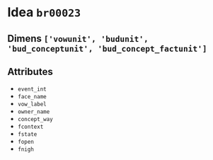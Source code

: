 # Idea `br00023`

## Dimens `['vowunit', 'budunit', 'bud_conceptunit', 'bud_concept_factunit']`

## Attributes
- `event_int`
- `face_name`
- `vow_label`
- `owner_name`
- `concept_way`
- `fcontext`
- `fstate`
- `fopen`
- `fnigh`
